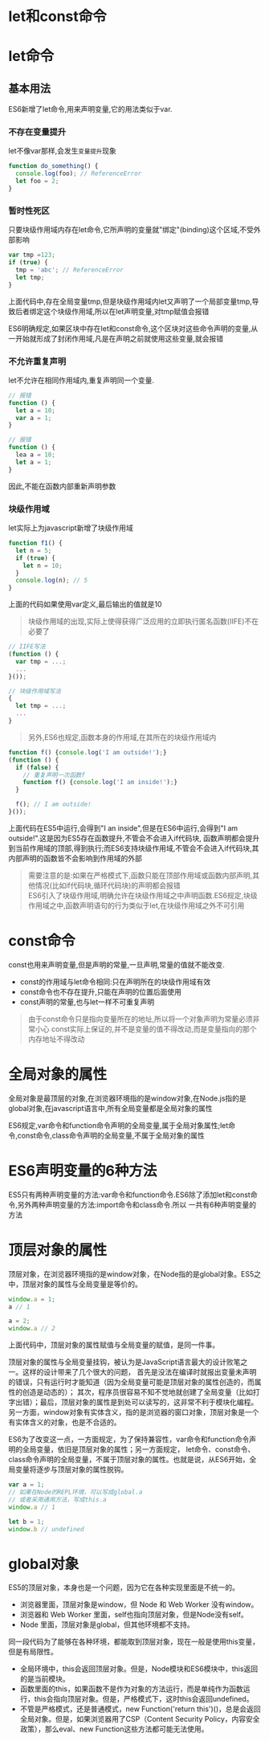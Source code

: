 # let和const命令

# let命令

## 基本用法
ES6新增了let命令,用来声明变量,它的用法类似于var.

### 不存在变量提升
let不像var那样,会发生`变量提升`现象

```javascript
function do_something() {
  console.log(foo); // ReferenceError
  let foo = 2;
}
```

### 暂时性死区
只要块级作用域内存在let命令,它所声明的变量就"绑定"(binding)这个区域,不受外部影响
```javascript
var tmp =123;
if (true) {
  tmp = 'abc'; // ReferenceError
  let tmp;
}
```
上面代码中,存在全局变量tmp,但是块级作用域内let又声明了一个局部变量tmp,导致后者绑定这个块级作用域,所以在let声明变量,对tmp赋值会报错

ES6明确规定,如果区块中存在let和const命令,这个区块对这些命令声明的变量,从一开始就形成了封闭作用域,凡是在声明之前就使用这些变量,就会报错

### 不允许重复声明
let不允许在相同作用域内,重复声明同一个变量.

```javascript
// 报错
function () {
  let a = 10;
  var a = 1;
}

// 报错
function () {
  lea a = 10;
  let a = 1;
}
```

因此,不能在函数内部重新声明参数

### 块级作用域
let实际上为javascript新增了块级作用域
```javascript
function f1() {
  let n = 5;
  if (true) {
    let n = 10;
  }
  console.log(n); // 5
}
```
上面的代码如果使用var定义,最后输出的值就是10

> 块级作用域的出现,实际上使得获得广泛应用的立即执行匿名函数(IIFE)不在必要了

```javascript
// IIFE写法
(function () {
  var tmp = ...;
  ...
}());

// 块级作用域写法
{
  let tmp = ...;
  ...
}
```

> 另外,ES6也规定,函数本身的作用域,在其所在的块级作用域内

```javascript
function f() {console.log('I am outside!');}
(function () {
  if (false) {
    // 重复声明一次函数f
    function f() {console.log('I am inside!');}
  }

  f(); // I am outside!
}());
```

上面代码在ES5中运行,会得到"I an inside",但是在ES6中运行,会得到"I am outside!".这是因为ES5存在函数提升,不管会不会进入if代码块,
函数声明都会提升到当前作用域的顶部,得到执行;而ES6支持块级作用域,不管会不会进入if代码块,其内部声明的函数皆不会影响到作用域的外部

> 需要注意的是:如果在严格模式下,函数只能在顶部作用域或函数内部声明,其他情况(比如if代码块,循环代码块)的声明都会报错 <br/>
ES6引入了块级作用域,明确允许在块级作用域之中声明函数.ES6规定,块级作用域之中,函数声明语句的行为类似于let,在块级作用域之外不可引用



# const命令
const也用来声明变量,但是声明的常量,一旦声明,常量的值就不能改变.

+ const的作用域与let命令相同:只在声明所在的块级作用域有效
+ const命令也不存在提升,只能在声明的位置后面使用
+ const声明的常量,也与let一样不可重复声明

> 由于const命令只是指向变量所在的地址,所以将一个对象声明为常量必须非常小心
> const实际上保证的,并不是变量的值不得改动,而是变量指向的那个内存地址不得改动



# 全局对象的属性
全局对象是最顶层的对象,在浏览器环境指的是window对象,在Node.js指的是global对象,在javascript语言中,所有全局变量都是全局对象的属性

ES6规定,var命令和function命令声明的全局变量,属于全局对象属性;let命令,const命令,class命令声明的全局变量,不属于全局对象的属性



# ES6声明变量的6种方法
ES5只有两种声明变量的方法:var命令和function命令.ES6除了添加let和const命令,另外两种声明变量的方法:import命令和class命令.所以
一共有6种声明变量的方法

# 顶层对象的属性
顶层对象，在浏览器环境指的是window对象，在Node指的是global对象。ES5之中，顶层对象的属性与全局变量是等价的。

```javascript
window.a = 1;
a // 1

a = 2;
window.a // 2
```

上面代码中，顶层对象的属性赋值与全局变量的赋值，是同一件事。

顶层对象的属性与全局变量挂钩，被认为是JavaScript语言最大的设计败笔之一。这样的设计带来了几个很大的问题，
首先是没法在编译时就报出变量未声明的错误，只有运行时才能知道（因为全局变量可能是顶层对象的属性创造的，而属性的创造是动态的）；
其次，程序员很容易不知不觉地就创建了全局变量（比如打字出错）；最后，顶层对象的属性是到处可以读写的，这非常不利于模块化编程。
另一方面，window对象有实体含义，指的是浏览器的窗口对象，顶层对象是一个有实体含义的对象，也是不合适的。

ES6为了改变这一点，一方面规定，为了保持兼容性，var命令和function命令声明的全局变量，依旧是顶层对象的属性；另一方面规定，
let命令、const命令、class命令声明的全局变量，不属于顶层对象的属性。也就是说，从ES6开始，全局变量将逐步与顶层对象的属性脱钩。

```javascript
var a = 1;
// 如果在Node的REPL环境，可以写成global.a
// 或者采用通用方法，写成this.a
window.a // 1

let b = 1;
window.b // undefined
```

# global对象
ES5的顶层对象，本身也是一个问题，因为它在各种实现里面是不统一的。
+ 浏览器里面，顶层对象是window，但 Node 和 Web Worker 没有window。
+ 浏览器和 Web Worker 里面，self也指向顶层对象，但是Node没有self。
+ Node 里面，顶层对象是global，但其他环境都不支持。

同一段代码为了能够在各种环境，都能取到顶层对象，现在一般是使用this变量，但是有局限性。

+ 全局环境中，this会返回顶层对象。但是，Node模块和ES6模块中，this返回的是当前模块。
+ 函数里面的this，如果函数不是作为对象的方法运行，而是单纯作为函数运行，this会指向顶层对象。但是，严格模式下，这时this会返回undefined。
+ 不管是严格模式，还是普通模式，new Function('return this')()，总是会返回全局对象。但是，如果浏览器用了CSP（Content Security Policy，内容安全政策），那么eval、new Function这些方法都可能无法使用。
